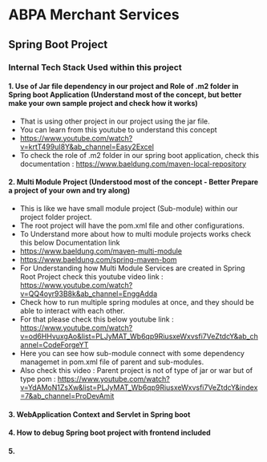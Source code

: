 # ABPA Merchant Services


## Spring Boot Project

### Internal Tech Stack Used within this project 

#### 1. Use of Jar file dependency in our project and Role of .m2 folder in Spring boot Application (Understand most of the concept, but better make your own sample project and check how it works)
* That is using other project in our project using the jar file.
* You can learn from this youtube to understand this concept
* https://www.youtube.com/watch?v=krtT499uI8Y&ab_channel=Easy2Excel
* To check the role of .m2 folder in our spring boot application, check this documentation : https://www.baeldung.com/maven-local-repository
  
#### 2. Multi Module Project (Understood most of the concept - Better Prepare a project of your own and try along)
* This is like we have small module project (Sub-module) within our project folder project.
* The root project will have the pom.xml file and other configurations.
* To Understand more about how to multi module projects works check this below Documentation link
* https://www.baeldung.com/maven-multi-module
* https://www.baeldung.com/spring-maven-bom
* For Understanding how Multi Module Services are created in Spring Root Project check this youtube video link : https://www.youtube.com/watch?v=QQ4oyr93B8k&ab_channel=EnggAdda
* Check how to run multiple spring modules at once, and they should be able to interact with each other.
* For that please check this below youtube link : https://www.youtube.com/watch?v=od6HHvuxgAo&list=PLJyMAT_Wb6qp9RiusxeWxvsfi7VeZtdcY&ab_channel=CodeForgeYT
* Here you can see how sub-module connect with some dependency managemet in pom.xml file of parent and sub-modules.
* Also check this video : Parent project is not of type of jar or war but of type pom : https://www.youtube.com/watch?v=YdAMoN1ZsXw&list=PLJyMAT_Wb6qp9RiusxeWxvsfi7VeZtdcY&index=7&ab_channel=ProDevAmit

#### 3. WebApplication Context and Servlet in Spring boot

#### 4. How to debug Spring boot project with frontend included

#### 5. 
